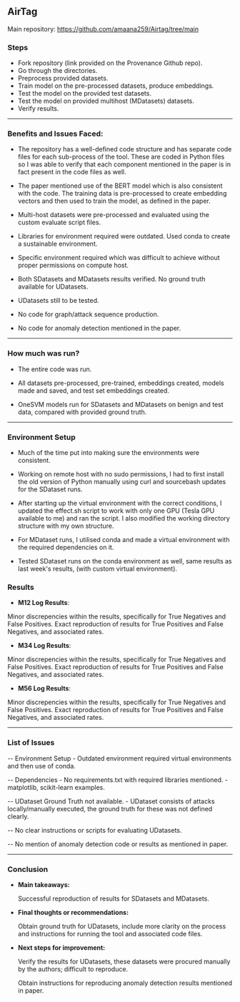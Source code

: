 ## **AirTag**

Main repository: https://github.com/amaana259/Airtag/tree/main

### **Steps**

- Fork repository (link provided on the Provenance Github repo).
- Go through the directories.
- Preprocess provided datasets.
- Train model on the pre-processed datasets, produce embeddings.
- Test the model on the provided test datasets.
- Test the model on provided multihost (MDatasets) datasets.
- Verify results.

---

### **Benefits and Issues Faced**:

- The repository has a well-defined code structure and has separate code files for each sub-process of the tool. These are coded in Python files so I was able to verify that each component mentioned in the paper is in fact present in the code files as well.

- The paper mentioned use of the BERT model which is also consistent with the code. The training data is pre-processed to create embedding vectors and then used to train the model, as defined in the paper.

- Multi-host datasets were pre-processed and evaluated using the custom evaluate script files.

- Libraries for environment required were outdated. Used conda to create a sustainable environment.

- Specific environment required which was difficult to achieve without proper permissions on compute host.

- Both SDatasets and MDatasets results verified. No ground truth available for UDatasets.

- UDatasets still to be tested.

- No code for graph/attack sequence production.

- No code for anomaly detection mentioned in the paper.


---

### **How much was run?**

- The entire code was run.

- All datasets pre-processed, pre-trained, embeddings created, models made and saved, and test set embeddings created.

- OneSVM models run for SDatasets and MDatasets on benign and test data, compared with provided ground truth. 


---

### **Environment Setup**

- Much of the time put into making sure the environments were consistent.

- Working on remote host with no sudo permissions, I had to first install the old version of Python manually using curl and sourcebash updates for the SDataset runs.

- After starting up the virtual environment with the correct conditions, I updated the effect.sh script to work with only one GPU (Tesla GPU available to me) and ran the script. I also modified the working directory structure with my own structure.

- For MDataset runs, I utilised conda and made a virtual environment with the required dependencies on it.

- Tested SDataset runs on the conda environment as well, same results as last week's results, (with custom virtual environment).

### **Results**

<!-- ![My Local Image](images_md/s1_res.png) -->

- **M12 Log Results**:

Minor discrepencies within the results, specifically for True Negatives and False Positives. Exact reproduction of results for True Positives and False Negatives, and associated rates.

- **M34 Log Results**:

Minor discrepencies within the results, specifically for True Negatives and False Positives. Exact reproduction of results for True Positives and False Negatives, and associated rates.

- **M56 Log Results**:

Minor discrepencies within the results, specifically for True Negatives and False Positives. Exact reproduction of results for True Positives and False Negatives, and associated rates.

---

### **List of Issues**

-- Environment Setup
    - Outdated environment required virtual environments and then use of conda.

-- Dependencies
    - No requirements.txt with required libraries mentioned.
    - matplotlib, scikit-learn examples.

-- UDataset Ground Truth not available.
    - UDataset consists of attacks locally/manually executed, the ground truth for these was not defined clearly.

-- No clear instructions or scripts for evaluating UDatasets.

-- No mention of anomaly detection code or results as mentioned in paper.


---

### **Conclusion**

- **Main takeaways:**

    Successful reproduction of results for SDatasets and MDatasets.

- **Final thoughts or recommendations:**

    Obtain ground truth for UDatasets, include more clarity on the process and instructions for running the tool and associated code files.

- **Next steps for improvement:**

    Verify the results for UDatasets, these datasets were procured manually by the authors; difficult to reproduce.

    Obtain instructions for reproducing anomaly detection results mentioned in paper.


